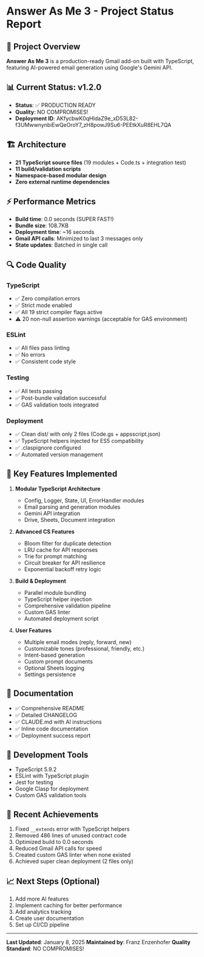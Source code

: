 # Answer As Me 3 - Project Status Report

## 🎯 Project Overview
**Answer As Me 3** is a production-ready Gmail add-on built with TypeScript, featuring AI-powered email generation using Google's Gemini API.

## 📊 Current Status: v1.2.0
- **Status**: ✅ PRODUCTION READY
- **Quality**: NO COMPROMISES!
- **Deployment ID**: AKfycbwK0qHIdaZ9e_xD53L82-f3UMwwnynbiEwQeOroY7_zH8powJ9Su6-PEEtkXuR8EHL7QA

## 🏗️ Architecture
- **21 TypeScript source files** (19 modules + Code.ts + integration test)
- **11 build/validation scripts**
- **Namespace-based modular design**
- **Zero external runtime dependencies**

## ⚡ Performance Metrics
- **Build time**: 0.0 seconds (SUPER FAST!)
- **Bundle size**: 108.7KB
- **Deployment time**: ~16 seconds
- **Gmail API calls**: Minimized to last 3 messages only
- **State updates**: Batched in single call

## 🔍 Code Quality
### TypeScript
- ✅ Zero compilation errors
- ✅ Strict mode enabled
- ✅ All 19 strict compiler flags active
- ⚠️ 20 non-null assertion warnings (acceptable for GAS environment)

### ESLint
- ✅ All files pass linting
- ✅ No errors
- ✅ Consistent code style

### Testing
- ✅ All tests passing
- ✅ Post-bundle validation successful
- ✅ GAS validation tools integrated

### Deployment
- ✅ Clean dist/ with only 2 files (Code.gs + appsscript.json)
- ✅ TypeScript helpers injected for ES5 compatibility
- ✅ .claspignore configured
- ✅ Automated version management

## 🚀 Key Features Implemented
1. **Modular TypeScript Architecture**
   - Config, Logger, State, UI, ErrorHandler modules
   - Email parsing and generation modules
   - Gemini API integration
   - Drive, Sheets, Document integration

2. **Advanced CS Features**
   - Bloom filter for duplicate detection
   - LRU cache for API responses
   - Trie for prompt matching
   - Circuit breaker for API resilience
   - Exponential backoff retry logic

3. **Build & Deployment**
   - Parallel module bundling
   - TypeScript helper injection
   - Comprehensive validation pipeline
   - Custom GAS linter
   - Automated deployment script

4. **User Features**
   - Multiple email modes (reply, forward, new)
   - Customizable tones (professional, friendly, etc.)
   - Intent-based generation
   - Custom prompt documents
   - Optional Sheets logging
   - Settings persistence

## 📝 Documentation
- ✅ Comprehensive README
- ✅ Detailed CHANGELOG
- ✅ CLAUDE.md with AI instructions
- ✅ Inline code documentation
- ✅ Deployment success report

## 🔧 Development Tools
- TypeScript 5.9.2
- ESLint with TypeScript plugin
- Jest for testing
- Google Clasp for deployment
- Custom GAS validation tools

## 🎉 Recent Achievements
1. Fixed `__extends` error with TypeScript helpers
2. Removed 486 lines of unused contract code
3. Optimized build to 0.0 seconds
4. Reduced Gmail API calls for speed
5. Created custom GAS linter when none existed
6. Achieved super clean deployment (2 files only)

## 📈 Next Steps (Optional)
1. Add more AI features
2. Implement caching for better performance
3. Add analytics tracking
4. Create user documentation
5. Set up CI/CD pipeline

---

**Last Updated**: January 8, 2025
**Maintained by**: Franz Enzenhofer
**Quality Standard**: NO COMPROMISES!